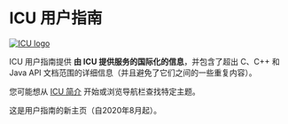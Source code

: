 # ICU 用户指南

[![ICU logo](https://github.com/unicode-org/icu-docs/raw/main/img/iculogo_64.png)](https://icu.unicode.org/)

ICU 用户指南提供 **由 ICU 提供服务的国际化的信息**，并包含了超出 C、C++ 和 Java API 文档范围的详细信息（并且避免了它们之间的一些重复内容）。

您可能想从 [ICU 简介](icu) 开始或浏览导航栏查找特定主题。

这是用户指南的新主页（自2020年8月起）。
